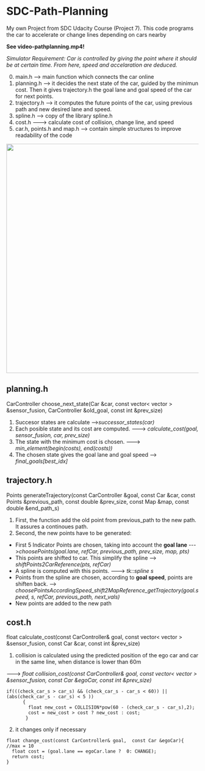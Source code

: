 # SDC-Path-Planning
My own Project from SDC Udacity Course (Project 7). This code programs the car to accelerate or change lines depending on cars nearby

**See video-pathplanning.mp4!**

*Simulator Requirement: Car is controlled by giving the point where it should be at certain time. From here, speed and accelaration are deduced.*

0. main.h --> main function which connects the car online
1. planning.h --> it decides the next state of the car, guided by the minimun cost. Then it gives trajectory.h the goal lane and goal speed of the car for next points.
2. trajectory.h --> it computes the future points of the car, using previous path and new desired lane and speed.
3. spline.h --> copy of the library spline.h
3. cost.h  ---> calculate cost of collision, change line, and speed
4. car.h, points.h and map.h --> contain simple structures to improve readability of the code

<p float="left">
<img src="./Picture.png" width="1000" height="600">
</p>

## planning.h ##
CarController choose_next_state(Car &car, const vector< vector<double> > &sensor_fusion, CarController &old_goal, const int &prev_size)
1. Succesor states are calculate  -->*successor_states(car)*
2. Each posible state and its cost are computed. ---> *calculate_cost(goal, sensor_fusion, car, prev_size)*
3. The state with the minimum cost is chosen.  ---> *min_element(begin(costs), end(costs))*
4. The chosen state gives the goal lane and goal speed  --> *final_goals[best_idx]*

## trajectory.h ##
Points generateTrajectory(const CarController &goal, const Car &car, const Points &previous_path, const double &prev_size, const Map &map, const double &end_path_s)
1. First, the function add the old point from previous_path to the new path. It assures a continoues path.
2. Second, the new points have to be generated:
  * First 5 Indicator Points are chosen, taking into account the **goal lane**  --->*choosePoints(goal.lane, refCar, previous_path, prev_size, map, pts)*
  * This points are shifted to car. This simplify the spline  --> *shiftPoints2CarReference(pts, refCar)*
  * A spline is computed with this points.  ---> *tk::spline s*
  * Points from the spline are chosen, according to **goal speed**, points are shiften back. --> *choosePointsAccordingSpeed_shift2MapReference_getTrajectory(goal.speed, s, refCar, previous_path, next_vals)*
  * New points are added to the new path
  
## cost.h ##
float calculate_cost(const CarController& goal, const vector< vector<double> > &sensor_fusion, const Car &car, const int &prev_size)  
1. collision is calculated using the predicted position of the ego car and car in the same line, when distance is lower than 60m 
  
  ---> *float collision_cost(const CarController& goal, const vector< vector<double> > &sensor_fusion, const Car &egoCar, const int &prev_size)*
  ```
  if(((check_car_s > car_s) && (check_car_s - car_s < 60)) || (abs(check_car_s - car_s) < 5 ))
        { 
          float new_cost = COLLISION*pow(60 - (check_car_s - car_s),2);
          cost = new_cost > cost ? new_cost : cost;
         }
  ```
2. it changes only if necessary
```  
float change_cost(const CarController& goal,  const Car &egoCar){ //max = 10
  float cost = (goal.lane == egoCar.lane ?  0: CHANGE);
  return cost;
}
```
